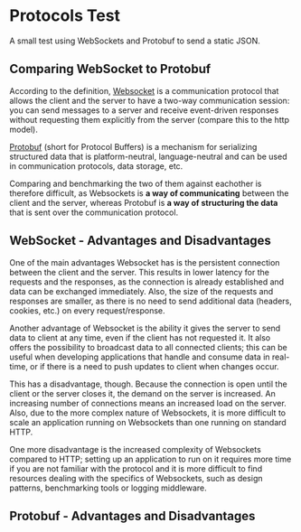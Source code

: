 # Protocols Test

A small test using WebSockets and Protobuf to send a static JSON.

## Comparing WebSocket to Protobuf
According to the definition, [Websocket](https://developer.mozilla.org/en-US/docs/Web/API/WebSockets_API) is a communication protocol that allows the client and the server to have a two-way communication session: you can send messages to a server and receive event-driven responses without requesting them explicitly from the server (compare this to the http model).

[Protobuf](https://developers.google.com/protocol-buffers/docs/overview) (short for Protocol Buffers) is a mechanism for serializing structured data that is platform-neutral,  language-neutral and can be used in communication protocols, data storage, etc. 

Comparing and benchmarking the two of them against eachother is therefore difficult, as Websockets is **a way of communicating** between the client and the server, whereas Protobuf is **a way of structuring the data** that is sent over the communication protocol.

## WebSocket - Advantages and Disadvantages
One of the main advantages Websocket has is the persistent connection between the client and the server. This results in lower latency for the requests and the responses, as the connection is already established and data can be exchanged immediately. Also, the size of the requests and responses are smaller, as there is no need to send additional data (headers, cookies, etc.) on every request/response.

Another advantage of Websocket is the ability it gives the server to send data to client at any time, even if the client has not requested it. It also offers the possibility to broadcast data to all connected clients; this can be useful when developing applications that handle and consume data in real-time, or if there is a need to push updates to client when changes occur. 
 
This has a disadvantage, though. Because the connection is open until the client or the server closes it, the demand on the server is increased. An increasing number of connections means an increased load on the server. Also, due to the more complex nature of Websockets, it is more difficult to scale an application running on Websockets than one running on standard HTTP. 

One more disadvantage is the increased complexity of Websockets compared to HTTP; setting up an application to run on it requires more time if you are not familiar with the protocol and it is more difficult to find resources dealing with the specifics of Websockets, such as design patterns, benchmarking tools or logging middleware.

## Protobuf - Advantages and Disadvantages
